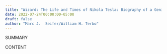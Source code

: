 ```yaml
---
title: "Wizard: The Life and Times of Nikola Tesla: Biography of a Genius"
date: 2022-07-24T00:00:00-05:00
draft: false
author: "Marc J.  Seifer/William H. Terbo"
---
```


SUMMARY

<!--more-->

CONTENT